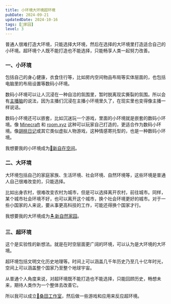 ```yaml
---
title: 小环境大环境超环境
pubDate: 2024-09-21
updatedDate: 2024-10-16
tags: [🏡家园]
level: 3
---
```


普通人很难打造大环境，只能选择大环境，然后在选择的大环境里打造适合自己的小环境。超环境个人既不能打造也不能选择，只能畅享人类一起努力改善。

### 一、小环境

包括自己的身心健康，衣食住行等，比如房内空间物品布局等实体层面的，也包括电脑里的布局设置等数码小环境。

数码小环境可以让人沉浸在一种自洽的氛围里，暂时脱离现实撕裂的氛围。所以会有[主播脑]的说法，因为主播们沉浸在主播小环境里久了，在现实里也变得像主播一样说话。

数码小环境还可以嵌套，比如沉迷玩一个游戏，里面的小环境就是嵌套的数码小环境。像 [Minecraft] 和 [room.xyz] 这种可以玩家自己打造的，更适合作为数码小环境。像[胡桃日记]或其它类似虚拟人物游戏，这种情感寄托型的，也是一种数码小环境。

我想要我的小环境成为[🎑新自在空间](/xyy/20240709b)。

### 二、大环境

大环境包括自己的家庭家族、生活环境、社会环境、自然环境等，这些环境是普通人自己很难改变的，只能选择。

比如出身农村，很难改变农村为城市，但是可以选择离开农村，前往城市。同样，某个城市社会环境不好，也可以离开这个城市，换个社会环境更好的城市。对于一些小国家的人来说，要从事更高科技的工作，可能还得换个国家才行。

我想要我的大环境成为[🏝️新自然家园](/xyy/20240708a)。

### 三、超环境

这个是实验性的新想法。就是在时空层面更广阔的环境，可以认为是大环境的大环境。

超环境包括文明文化历史地理等。时间上可以涵盖几千年历史乃至几十亿年时光，空间上可以涵盖整个国家乃至整个地球宇宙。

从普通个人角度来说，对超环境既不能打造也不能选择，只能回顾历史，畅想未来，期待人类作为一个整体去改善它。

所以我可以成立[🌈桑田工作室](/lab/20241015b-mulberry-field)，然后做一些游戏和应用来反应超环境。

[Minecraft]: https://www.minecraft.net/
[room.xyz]: https://rooms.xyz/
[胡桃日记]: https://hutaodiary.com/
[主播脑]: https://www.bilibili.com/video/BV1R4pPenExi/?t=290
